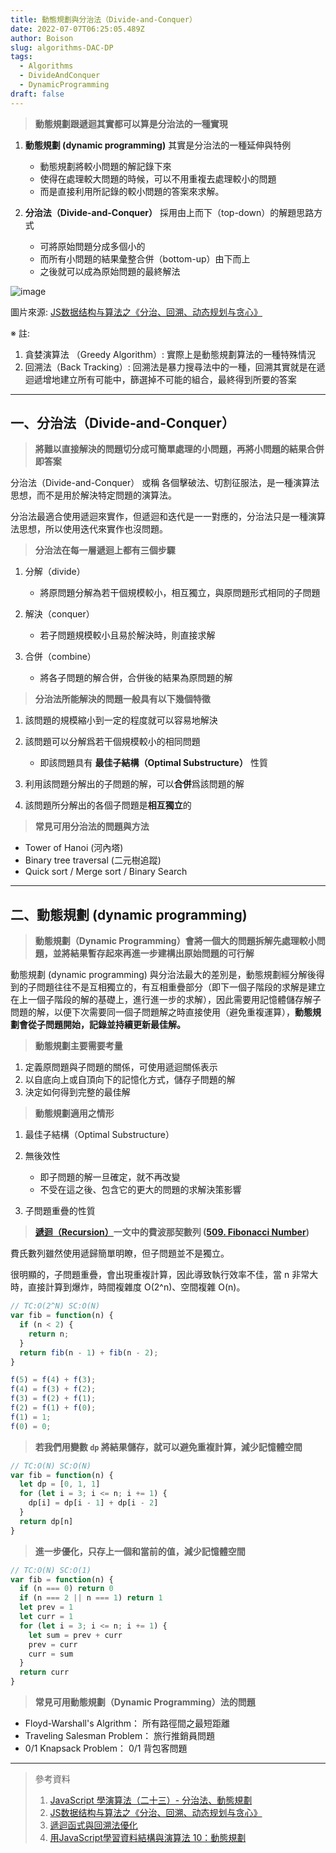 ```yaml
---
title: 動態規劃與分治法（Divide-and-Conquer）
date: 2022-07-07T06:25:05.489Z
author: Boison
slug: algorithms-DAC-DP
tags:
  - Algorithms
  - DivideAndConquer
  - DynamicProgramming
draft: false
---
```

> **動態規劃跟遞迴其實都可以算是分治法的一種實現**

1. **動態規劃 (dynamic programming)**  其實是分治法的一種延伸與特例

   * 動態規劃將較小問題的解記錄下來
   * 使得在處理較大問題的時候，可以不用重複去處理較小的問題
   * 而是直接利用所記錄的較小問題的答案來求解。
2. **分治法（Divide-and-Conquer）**  採用由上而下（top-down）的解題思路方式

   * 可將原始問題分成多個小的
   * 而所有小問題的結果彙整合併（bottom-up）由下而上
   * 之後就可以成為原始問題的最終解法

![image](https://p1-jj.byteimg.com/tos-cn-i-t2oaga2asx/gold-user-assets/2020/6/7/1728f224fc3acaae~tplv-t2oaga2asx-zoom-in-crop-mark:3024:0:0:0.awebp)

圖片來源: [JS数据结构与算法之《分治、回溯、动态规划与贪心》](https://juejin.cn/post/6844904182680387597)

※ 註:

1. 貪婪演算法 （Greedy Algorithm）: 實際上是動態規劃算法的一種特殊情況
2. 回溯法（Back Tracking）: 回溯法是暴力搜尋法中的一種，回溯其實就是在遞迴遞增地建立所有可能中，篩選掉不可能的組合，最終得到所要的答案

- - -

## 一、分治法（Divide-and-Conquer）

> **將難以直接解決的問題切分成可簡單處理的小問題，再將小問題的結果合併即答案**

分治法（Divide-and-Conquer） 或稱 各個擊破法、切割征服法，是一種演算法思想，而不是用於解決特定問題的演算法。

分治法最適合使用遞迴來實作，但遞迴和迭代是一一對應的，分治法只是一種演算法思想，所以使用迭代來實作也沒問題。

> **分治法在每一層遞迴上都有三個步驟**

1. 分解（divide）

   * 將原問題分解為若干個規模較小，相互獨立，與原問題形式相同的子問題
2. 解決（conquer）

   * 若子問題規模較小且易於解決時，則直接求解
3. 合併（combine）

   * 將各子問題的解合併，合併後的結果為原問題的解

> **分治法所能解決的問題一般具有以下幾個特徵**

1. 該問題的規模縮小到一定的程度就可以容易地解決
2. 該問題可以分解爲若干個規模較小的相同問題

   * 即該問題具有 **最佳子結構（Optimal Substructure）** 性質
3. 利用該問題分解出的子問題的解，可以**合併**爲該問題的解
4. 該問題所分解出的各個子問題是**相互獨立**的

> **常見可用分治法的問題與方法**

* Tower of Hanoi (河內塔)
* Binary tree traversal (二元樹追蹤)
* Quick sort / Merge sort / Binary Search

- - -

## 二、動態規劃 (dynamic programming)

> **動態規劃（Dynamic Programming）會將一個大的問題拆解先處理較小問題，並將結果暫存起來再進一步建構出原始問題的可行解**

動態規劃 (dynamic programming) 與分治法最大的差別是，動態規劃經分解後得到的子問題往往不是互相獨立的，有互相重疊部分（即下一個子階段的求解是建立在上一個子階段的解的基礎上，進行進一步的求解），因此需要用記憶體儲存解子問題的解，以便下次需要同一個子問題解之時直接使用（避免重複運算），**動態規劃會從子問題開始，記錄並持續更新最佳解。**

> **動態規劃主要需要考量**

1. 定義原問題與子問題的關係，可使用遞迴關係表示
2. 以自底向上或自頂向下的記憶化方式，儲存子問題的解
3. 決定如何得到完整的最佳解

> **動態規劃適用之情形**

1. 最佳子結構（Optimal Substructure）
2. 無後效性

   * 即子問題的解一旦確定，就不再改變
   * 不受在這之後、包含它的更大的問題的求解決策影響
3. 子問題重疊的性質

> **[遞迴（Recursion）](https://boison.tw/2022/07/recursion/)一文中的費波那契數列 ([509. Fibonacci Number](https://leetcode.com/problems/fibonacci-number/))**

費氏數列雖然使用遞歸簡單明瞭，但子問題並不是獨立。

很明顯的，子問題重疊，會出現重複計算，因此導致執行效率不佳，當 n 非常大時，直接計算到爆炸，時間複雜度 O(2^n)、空間複雜 O(n)。

```javascript
// TC:O(2^N) SC:O(N)
var fib = function(n) {
  if (n < 2) {
    return n;
  }
  return fib(n - 1) + fib(n - 2);
}

f(5) = f(4) + f(3);
f(4) = f(3) + f(2);
f(3) = f(2) + f(1);
f(2) = f(1) + f(0);
f(1) = 1;
f(0) = 0;
```

> **若我們用變數 `dp` 將結果儲存，就可以避免重複計算，減少記憶體空間**

```javascript
// TC:O(N) SC:O(N)
var fib = function(n) {
  let dp = [0, 1, 1]
  for (let i = 3; i <= n; i += 1) {
    dp[i] = dp[i - 1] + dp[i - 2]
  }
  return dp[n]
}
```

> **進一步優化，只存上一個和當前的值，減少記憶體空間**

```javascript
// TC:O(N) SC:O(1)
var fib = function(n) {
  if (n === 0) return 0
  if (n === 2 || n === 1) return 1
  let prev = 1
  let curr = 1
  for (let i = 3; i <= n; i += 1) {
    let sum = prev + curr
    prev = curr
    curr = sum
  }
  return curr
}
```

> **常見可用動態規劃（Dynamic Programming）法的問題**

* Floyd-Warshall's Algrithm： 所有路徑間之最短距離
* Traveling Salesman Problem： 旅行推銷員問題
* 0/1 Knapsack Problem： 0/1 背包客問題

- - -

> 參考資料
>
> 1. [JavaScript 學演算法（二十三）- 分治法、動態規劃](https://chupai.github.io/posts/2009/divide_and_conquer_dp/)
> 2. [JS数据结构与算法之《分治、回溯、动态规划与贪心》](https://juejin.cn/post/6844904182680387597)
> 3. [遞迴函式與回溯法優化](https://ithelp.ithome.com.tw/articles/10278340)
> 4. [用JavaScript學習資料結構與演算法 10：動態規劃](https://break0344.medium.com/data-structures-and-algorithms-10-dynamicprogramming-4f5991175691)